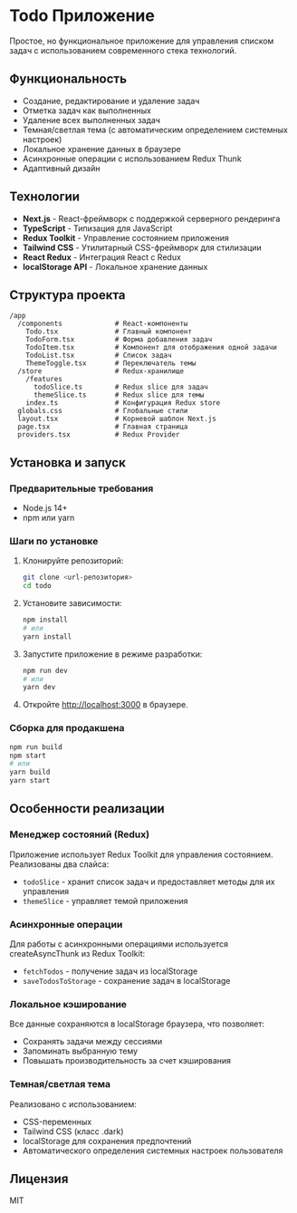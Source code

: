 # Todo Приложение

Простое, но функциональное приложение для управления списком задач с использованием современного стека технологий.

## Функциональность

- Создание, редактирование и удаление задач
- Отметка задач как выполненных
- Удаление всех выполненных задач
- Темная/светлая тема (с автоматическим определением системных настроек)
- Локальное хранение данных в браузере
- Асинхронные операции с использованием Redux Thunk
- Адаптивный дизайн

## Технологии

- **Next.js** - React-фреймворк с поддержкой серверного рендеринга
- **TypeScript** - Типизация для JavaScript
- **Redux Toolkit** - Управление состоянием приложения
- **Tailwind CSS** - Утилитарный CSS-фреймворк для стилизации
- **React Redux** - Интеграция React с Redux
- **localStorage API** - Локальное хранение данных

## Структура проекта

```
/app
  /components             # React-компоненты
    Todo.tsx              # Главный компонент
    TodoForm.tsx          # Форма добавления задач
    TodoItem.tsx          # Компонент для отображения одной задачи
    TodoList.tsx          # Список задач
    ThemeToggle.tsx       # Переключатель темы
  /store                  # Redux-хранилище
    /features
      todoSlice.ts        # Redux slice для задач
      themeSlice.ts       # Redux slice для темы
    index.ts              # Конфигурация Redux store
  globals.css             # Глобальные стили
  layout.tsx              # Корневой шаблон Next.js
  page.tsx                # Главная страница
  providers.tsx           # Redux Provider
```

## Установка и запуск

### Предварительные требования

- Node.js 14+ 
- npm или yarn

### Шаги по установке

1. Клонируйте репозиторий:
   ```bash
   git clone <url-репозитория>
   cd todo
   ```

2. Установите зависимости:
   ```bash
   npm install
   # или
   yarn install
   ```

3. Запустите приложение в режиме разработки:
   ```bash
   npm run dev
   # или
   yarn dev
   ```

4. Откройте [http://localhost:3000](http://localhost:3000) в браузере.

### Сборка для продакшена

```bash
npm run build
npm start
# или
yarn build
yarn start
```

## Особенности реализации

### Менеджер состояний (Redux)

Приложение использует Redux Toolkit для управления состоянием. Реализованы два слайса:
- `todoSlice` - хранит список задач и предоставляет методы для их управления
- `themeSlice` - управляет темой приложения

### Асинхронные операции

Для работы с асинхронными операциями используется createAsyncThunk из Redux Toolkit:
- `fetchTodos` - получение задач из localStorage
- `saveTodosToStorage` - сохранение задач в localStorage

### Локальное кэширование

Все данные сохраняются в localStorage браузера, что позволяет:
- Сохранять задачи между сессиями
- Запоминать выбранную тему
- Повышать производительность за счет кэширования

### Темная/светлая тема

Реализовано с использованием:
- CSS-переменных
- Tailwind CSS (класс .dark)
- localStorage для сохранения предпочтений
- Автоматического определения системных настроек пользователя

## Лицензия

MIT 